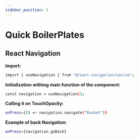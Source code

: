 ```yaml
---
sidebar_position: 5
---
```


# Quick BoilerPlates

## React Navigation

**Import:**

```bash
import { useNavigation } from "@react-navigation/native";
```

**Initialization withing main function of the component:**

```bash
const navigation = useNavigation();
```

**Calling it on TouchOpacity:**

```bash
onPress={() => navigation.navigate("Basket")}
```

**Example of back Navigation:**

```bash
onPress={navigation.goBack}
```
